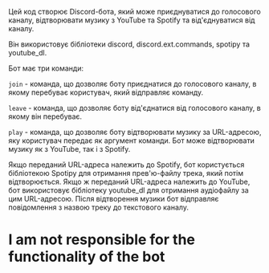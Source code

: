 Цей код створює Discord-бота, який може приєднуватися до голосового каналу, відтворювати музику з YouTube та Spotify та від'єднуватися від каналу.

Він використовує бібліотеки discord, discord.ext.commands, spotipy та youtube_dl.

Бот має три команди:

`join` - команда, що дозволяє боту приєднатися до голосового каналу, в якому перебуває користувач, який відправляє команду.

`leave` - команда, що дозволяє боту від'єднатися від голосового каналу, в якому він перебуває.

`play` - команда, що дозволяє боту відтворювати музику за URL-адресою, яку користувач передає як аргумент команди. Бот може відтворювати музику як з YouTube, так і з Spotify. 

Якщо переданий URL-адреса належить до Spotify, бот користується бібліотекою Spotipy для отримання прев'ю-файлу трека, який потім відтворюється. Якщо ж переданий URL-адреса належить до YouTube, бот використовує бібліотеку youtube_dl для отримання аудіофайлу за цим URL-адресою. Після відтворення музики бот відправляє повідомлення з назвою треку до текстового каналу.

# I am not responsible for the functionality of the bot


